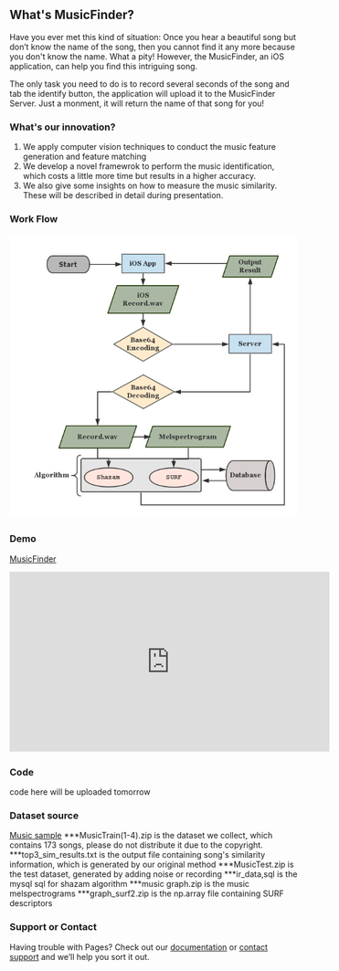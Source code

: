 ## What's MusicFinder?

Have you ever met this kind of situation: Once you hear a beautiful song but don’t know the name of the song, then you cannot find it any more because you don't know the name. What a pity! However, the MusicFinder, an iOS application, can help you find this intriguing song. 

The only task you need to do is to record several seconds of the song and tab the identify button, the application will upload it to the MusicFinder Server. Just a monment, it will return the name of that song for you!

### What's our innovation?
1. We apply computer vision techniques to conduct the music feature generation and feature matching
2. We develop a novel framewrok to perform the music identification, which costs a little more time but results in a higher accuracy.
3. We also give some insights on how to measure the music similarity.
These will be described in detail during presentation.

### Work Flow

![work flow](/flow.png)

### Demo

[MusicFinder](https://youtu.be/37cFnlfYg1s)

<iframe width="560" height="315" src="https://www.youtube.com/embed/37cFnlfYg1s" frameborder="0" allow="autoplay; encrypted-media" allowfullscreen></iframe>

### Code
code here will be uploaded tomorrow


### Dataset source

[Music sample](https://drive.google.com/drive/folders/1AKlQFAHL8VY6P4EX-qYlUWDhtScXt_7o)
***MusicTrain(1-4).zip is the dataset we collect, which contains 173 songs, please do not distribute it due to the copyright.
***top3_sim_results.txt is the output file containing song's similarity information, which is generated by our original method
***MusicTest.zip is the test dataset, generated by adding noise or recording 
***ir_data,sql is the mysql sql for shazam algorithm
***music graph.zip is the music melspectrograms
***graph_surf2.zip is the np.array file containing SURF descriptors

### Support or Contact

Having trouble with Pages? Check out our [documentation](https://help.github.com/categories/github-pages-basics/) or [contact support](https://github.com/contact) and we’ll help you sort it out.
